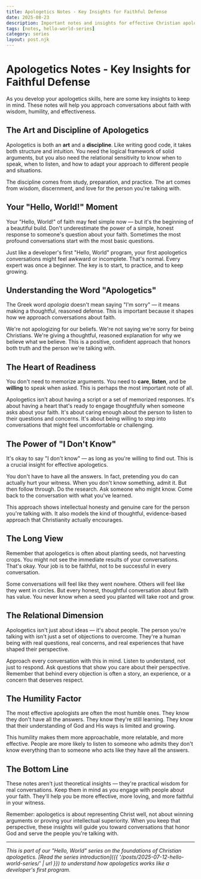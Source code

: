 ```yaml
---
title: Apologetics Notes - Key Insights for Faithful Defense
date: 2025-08-23
description: Important notes and insights for effective Christian apologetics - from the art and discipline of defending faith to the power of humble engagement.
tags: [notes, hello-world-series]
category: series
layout: post.njk
---
```


# Apologetics Notes - Key Insights for Faithful Defense

As you develop your apologetics skills, here are some key insights to keep in mind. These notes will help you approach conversations about faith with wisdom, humility, and effectiveness.

## The Art and Discipline of Apologetics

Apologetics is both an **art** and a **discipline**. Like writing good code, it takes both structure and intuition. You need the logical framework of solid arguments, but you also need the relational sensitivity to know when to speak, when to listen, and how to adapt your approach to different people and situations.

The discipline comes from study, preparation, and practice. The art comes from wisdom, discernment, and love for the person you're talking with.

## Your "Hello, World!" Moment

Your "Hello, World!" of faith may feel simple now — but it's the beginning of a beautiful build. Don't underestimate the power of a simple, honest response to someone's question about your faith. Sometimes the most profound conversations start with the most basic questions.

Just like a developer's first "Hello, World" program, your first apologetics conversations might feel awkward or incomplete. That's normal. Every expert was once a beginner. The key is to start, to practice, and to keep growing.

## Understanding the Word "Apologetics"

The Greek word *apologia* doesn't mean saying "I'm sorry" — it means making a thoughtful, reasoned defense. This is important because it shapes how we approach conversations about faith.

We're not apologizing for our beliefs. We're not saying we're sorry for being Christians. We're giving a thoughtful, reasoned explanation for why we believe what we believe. This is a positive, confident approach that honors both truth and the person we're talking with.

## The Heart of Readiness

You don't need to memorize arguments. You need to **care**, **listen**, and be **willing** to speak when asked. This is perhaps the most important note of all.

Apologetics isn't about having a script or a set of memorized responses. It's about having a heart that's ready to engage thoughtfully when someone asks about your faith. It's about caring enough about the person to listen to their questions and concerns. It's about being willing to step into conversations that might feel uncomfortable or challenging.

## The Power of "I Don't Know"

It's okay to say "I don't know" — as long as you're willing to find out. This is a crucial insight for effective apologetics.

You don't have to have all the answers. In fact, pretending you do can actually hurt your witness. When you don't know something, admit it. But then follow through. Do the research. Ask someone who might know. Come back to the conversation with what you've learned.

This approach shows intellectual honesty and genuine care for the person you're talking with. It also models the kind of thoughtful, evidence-based approach that Christianity actually encourages.

## The Long View

Remember that apologetics is often about planting seeds, not harvesting crops. You might not see the immediate results of your conversations. That's okay. Your job is to be faithful, not to be successful in every conversation.

Some conversations will feel like they went nowhere. Others will feel like they went in circles. But every honest, thoughtful conversation about faith has value. You never know when a seed you planted will take root and grow.

## The Relational Dimension

Apologetics isn't just about ideas — it's about people. The person you're talking with isn't just a set of objections to overcome. They're a human being with real questions, real concerns, and real experiences that have shaped their perspective.

Approach every conversation with this in mind. Listen to understand, not just to respond. Ask questions that show you care about their perspective. Remember that behind every objection is often a story, an experience, or a concern that deserves respect.

## The Humility Factor

The most effective apologists are often the most humble ones. They know they don't have all the answers. They know they're still learning. They know that their understanding of God and His ways is limited and growing.

This humility makes them more approachable, more relatable, and more effective. People are more likely to listen to someone who admits they don't know everything than to someone who acts like they have all the answers.

## The Bottom Line

These notes aren't just theoretical insights — they're practical wisdom for real conversations. Keep them in mind as you engage with people about your faith. They'll help you be more effective, more loving, and more faithful in your witness.

Remember: apologetics is about representing Christ well, not about winning arguments or proving your intellectual superiority. When you keep that perspective, these insights will guide you toward conversations that honor God and serve the people you're talking with.

---

*This is part of our "Hello, World" series on the foundations of Christian apologetics. [Read the series introduction]({{ '/posts/2025-07-12-hello-world-series/' | url }}) to understand how apologetics works like a developer's first program.*
